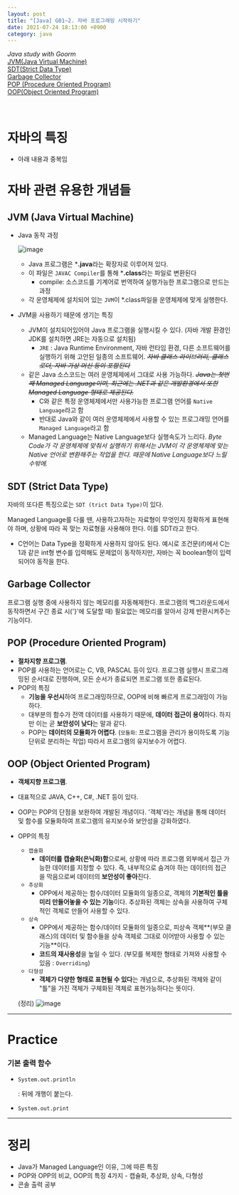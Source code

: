 ```yaml
---
layout: post
title: "[Java] G01~2. 자바 프로그래밍 시작하기"
date: 2021-07-24 18:13:00 +0900
category: java
---
```


*Java study with Goorm*
<br/>
[JVM(Java Virtual Machine)](#jvm-java-virtual-machine)  
[SDT(Strict Data Type)](#sdt-strict-data-type)  
[Garbage Collector](#garbage-collector)  
[POP (Procedure Oriented Program)](#pop-procedure-oriented-program)  
[OOP(Object Oriented Program)](#oop-object-oriented-program)  
<br/>
<br/>


# 자바의 특징

- 아래 내용과 중복임

# 자바 관련 유용한 개념들

## JVM (Java Virtual Machine)
- Java 동작 과정

    ![image](https://user-images.githubusercontent.com/75327385/126873508-604ed6d3-5da2-4c2d-bf42-ad25efabf880.png)

    - Java 프로그램은 ***.java**라는 확장자로 이루어져 있다.
    - 이 파일은 `JAVAC Compiler`를 통해 ***.class**라는 파일로 변환된다
        - compile: 소스코드를 기계어로 번역하여 실행가능한 프로그램으로 만드는 과정
    - 각 운영체제에 설치되어 있는 `JVM`이  *.class파일을 운영체제에 맞게 실행한다.

- JVM을 사용하기 때문에 생기는 특징
    - JVM이 설치되어있어야 Java 프로그램을 실행시킬 수 있다. 
    (자바 개발 환경인 JDK를 설치하면 JRE는 자동으로 설치됨)
        - `JRE` : Java Runtime Environment, 자바 런타임 환경, 다른 소프트웨어를 실행하기 위해 고안된 일종의 소프트웨어. *~~자바 클래스 라이브러리, 클래스 로더, 자바 가상 머신 등이 포함된다~~*
    - 같은 Java 소스코드는 여러 운영체제에서 그대로 사용 가능하다. *~~Java는 첫번째 Managed Language이며, 최근에는 .NET과 같은 개발환경에서 또한 Managed Language 형태로 제공된다.~~*
        - C와 같은 특정 운영체제에서만 사용가능한 프로그램 언어를 `Native Language`라고 함
        - 반대로 Java와 같이 여러 운영체제에서 사용할 수 있는 프로그래밍 언어를 `Managed Language`라고 함
    - Managed Language는 Native Language보다 실행속도가 느리다. 
    *Byte Code가 각 운영체제에 맞춰서 실행하기 위해서는 JVM이 각 운영체제에 맞는 Native 언어로 변환해주는 작업을 한다. 때문에 Native Language보다 느릴수밖에.*

## SDT (Strict Data Type)

자바의 또다른 특징으로는 `SDT (trict Data Type)`이 있다.

Managed Language를 다룰 땐, 사용하고자하는 자료형이 무엇인지 정확하게 표현해야 하며, 상황에 따라 꼭 맞는 자료형을 사용해야 한다. 이를 SDT라고 한다. 

- C언어는 Data Type을 정확하게 사용하지 않아도 된다. 예시로 조건문(if)에서 C는 1과 같은 int형 변수를 입력해도 문제없이 동작하지만, 자바는 꼭 boolean형이 입력되어야 동작을 한다.


## Garbage Collector

프로그램 실행 중에 사용하지 않는 메모리를 자동해제한다. 프로그램의 백그라운드에서 동작하면서 구간 종료 시('}'에 도달할 때) 필요없는 메모리를 알아서 강제 반환시켜주는 기능이다. 


## POP (Procedure Oriented Program)

- **절차지향 프로그램**.
- POP를 사용하는 언어로는 C, VB, PASCAL 등이 있다. 프로그램 실행시 프로그래밍된 순서대로 진행하며, 모든 순서가 종료되면 프로그램 또한 종료된다.
- POP의 특징
    - **기능을 우선시**하여 프로그래밍하므로, OOP에 비해 빠르게 프로그래밍이 가능하다.
    - 대부분의 함수가 전역 데이터를 사용하기 때문에, **데이터 접근이 용이**하다. 하지만 이는 곧 **보안성이 낮다**는 말과 같다.
    - POP는 **데이터의 모듈화가 어렵다**. (`모듈화`: 프로그램을 관리가 용이하도록 기능 단위로 분리하는 작업) 따라서 프로그램의 유지보수가 어렵다.


## OOP (Object Oriented Program)

- **객체지향 프로그램**.
- 대표적으로 JAVA, C++, C#, .NET 등이 있다.
- OOP는 POP의 단점을 보완하여 개발된 개념이다. '객체'라는 개념을 통해 데이터 및 함수를 모듈화하여 프로그램의 유지보수와 보안성을 강화하였다.
- OPP의 특징
    - `캡슐화`
        - **데이터를 캡슐화(은닉화)함**으로써, 상황에 따라 프로그램 외부에서 접근 가능한 데이터를 지정할 수 있다. 즉, 내부적으로 숨겨야 하는 데이터의 접근을 막음으로써 데이터의 **보안성이 좋아**진다.
    - `추상화`
        - OPP에서 제공하는 함수/데이터 모듈화의 일종으로, 객체의 **기본적인 틀을 미리 만들어놓을 수 있는 기능**이다. 추상화된 객체는 상속을 사용하여 구체적인 객체로 만들어 사용할 수 있다.
    - `상속`
        - OPP에서 제공하는 함수/데이터 모듈화의 일종으로, 피상속 객체**(부모 클래스)의 데이터 및 함수들을 상속 객체로 그대로 이어받아 사용할 수 있는 기능**이다.
        - **코드의 재사용성**을 높일 수 있다. (부모를 복제한 형태로 가져와 사용할 수 있음 : `Overriding`)
    - `다형성`
        - **객체가 다양한 형태로 표현될 수 있다**는 개념으로, 추상화된 객체와 같이 "틀"을 가진 객체가 구체화된 객체로 표현가능하다는 뜻이다.

    (정리)
	![image](https://user-images.githubusercontent.com/75327385/126873528-3637da33-4906-42e8-808c-8ba1252f1672.png)

---

# Practice

### 기본 출력 함수

- `System.out.println`

	: 뒤에 개행이 붙는다.

- `System.out.print`

---

 # 정리
- Java가 Managed Language인 이유, 그에 따른 특징
- POP와 OPP의 비교, OOP의 특징 4가지 - 캡슐화, 추상화, 상속, 다형성
- 콘솔 출력 공부